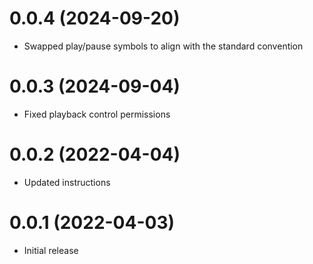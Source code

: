# 0.0.4 (2024-09-20)

- Swapped play/pause symbols to align with the standard convention

# 0.0.3 (2024-09-04)

- Fixed playback control permissions

# 0.0.2 (2022-04-04)

- Updated instructions

# 0.0.1 (2022-04-03)

- Initial release
